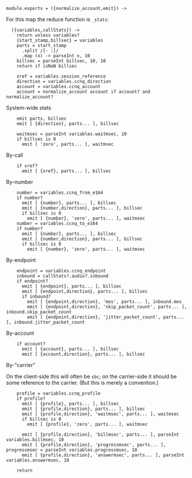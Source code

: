     module.exports = ({normalize_account,emit}) ->

For this map the reduce function is `_stats`:

      ({variables,callStats}) ->
        return unless variables?
        {start_stamp,billsec} = variables
        parts = start_stamp
          .split /[- :]/
          .map (x) -> parseInt x, 10
        billsec = parseInt billsec, 10, 10
        return if isNaN billsec

        xref = variables.session_reference
        direction = variables.ccnq_direction
        account = variables.ccnq_account
        account = normalize_account account if account? and normalize_account?

System-wide stats

        emit parts, billsec
        emit [ {direction}, parts... ], billsec

        waitmsec = parseInt variables.waitmsec, 10
        if billsec is 0
          emit [ 'zero', parts... ], waitmsec

By-call

        if xref?
          emit [ {xref}, parts... ], billsec

By-number

        number = variables.ccnq_from_e164
        if number?
          emit [ {number}, parts... ], billsec
          emit [ {number,direction}, parts... ], billsec
          if billsec is 0
            emit [ {number}, 'zero', parts... ], waitmsec
        number = variables.ccnq_to_e164
        if number?
          emit [ {number}, parts... ], billsec
          emit [ {number,direction}, parts... ], billsec
          if billsec is 0
            emit [ {number}, 'zero', parts... ], waitmsec

By-endpoint

        endpoint = variables.ccnq_endpoint
        inbound = callStats?.audio?.inbound
        if endpoint?
          emit [ {endpoint}, parts... ], billsec
          emit [ {endpoint,direction}, parts... ], billsec
          if inbound?
            emit [ {endpoint,direction}, 'mos', parts... ], inbound.mos
            emit [ {endpoint,direction}, 'skip_packet_count', parts... ], inbound.skip_packet_count
            emit [ {endpoint,direction}, 'jitter_packet_count', parts... ], inbound.jitter_packet_count

By-account

        if account?
          emit [ {account}, parts... ], billsec
          emit [ {account,direction}, parts... ], billsec

By-"carrier"

On the client-side this will often be `sbc`; on the carrier-side it should be some reference to the carrier. (But this is merely a convention.)

        profile = variables.ccnq_profile
        if profile?
          emit [ {profile}, parts... ], billsec
          emit [ {profile,direction}, parts... ], billsec
          emit [ {profile,direction}, 'waitmsec', parts... ], waitmsec
          if billsec is 0
            emit [ {profile}, 'zero', parts... ], waitmsec

          emit [ {profile,direction}, 'billmsec', parts... ], parseInt variables.billmsec, 10
          emit [ {profile,direction}, 'progressmsec', parts... ], progressmsec = parseInt variables.progressmsec, 10
          emit [ {profile,direction}, 'answermsec', parts... ], parseInt variables.answermsec, 10

        return
